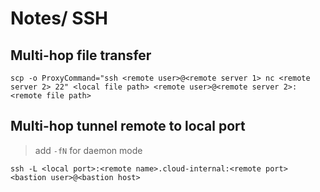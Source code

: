 # Notes/ SSH

## Multi-hop file transfer

```
scp -o ProxyCommand="ssh <remote user>@<remote server 1> nc <remote server 2> 22" <local file path> <remote user>@<remote server 2>:<remote file path>
```

## Multi-hop tunnel remote to local port

> add `-fN` for daemon mode

```
ssh -L <local port>:<remote name>.cloud-internal:<remote port> <bastion user>@<bastion host>
```
